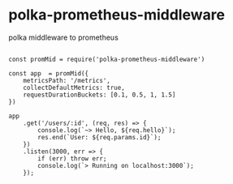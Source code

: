 # polka-prometheus-middleware
polka middleware to prometheus

```.javascript

const promMid = require('polka-prometheus-middleware')

const app  = promMid({
    metricsPath: '/metrics',
    collectDefaultMetrics: true,
    requestDurationBuckets: [0.1, 0.5, 1, 1.5]
})

app
    .get('/users/:id', (req, res) => {
        console.log(`~> Hello, ${req.hello}`);
        res.end(`User: ${req.params.id}`);
    })
    .listen(3000, err => {
        if (err) throw err;
        console.log(`> Running on localhost:3000`);
    });
```